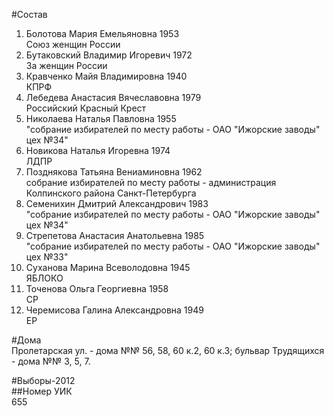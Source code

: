 #Состав  
1. Болотова Мария Емельяновна 1953  
    Союз женщин России  
2. Бутаковский Владимир Игоревич 1972  
    За женщин России  
3. Кравченко Майя Владимировна 1940  
    КПРФ  
4. Лебедева Анастасия Вячеславовна 1979  
    Российский Красный Крест  
5. Николаева Наталья Павловна 1955  
    "собрание избирателей по месту работы - ОАО "Ижорские заводы" цех №34"  
6. Новикова Наталья Игоревна 1974  
    ЛДПР  
7. Позднякова Татьяна Вениаминовна 1962  
    собрание избирателей по месту работы - администрация Колпинского района Санкт-Петербурга  
8. Семенихин Дмитрий Александрович 1983  
    "собрание избирателей по месту работы - ОАО "Ижорские заводы" цех №34"  
9. Стрепетова Анастасия Анатольевна 1985  
    "собрание избирателей по месту работы - ОАО "Ижорские заводы" цех №33"  
10. Суханова Марина Всеволодовна 1945  
    ЯБЛОКО  
11. Точенова Ольга Георгиевна 1958  
    СР  
12. Черемисова Галина Александровна 1949  
    ЕР  
  
#Дома  
Пролетарская ул. - дома №№ 56, 58, 60 к.2, 60 к.З; бульвар Трудящихся - дома №№ 3, 5, 7.  
  
#Выборы-2012  
##Номер УИК  
655  

